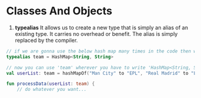 # Classes And Objects

1. **typealias**
	It allows us to create a new type that is simply an alias of an existing type.
        It carries no overhead or benefit. The alias is simply replaced by the compiler.

```kotlin
// if we are gonna use the below hash map many times in the code then we can use type alias to simplify our code
typealias team = HashMap<String, String>

// now you can use 'team' wherever you have to write 'HashMap<String, String>'
val userList: team = hashMapOf("Man City" to "EPL", "Real Madrid" to "La Liga", "Juventus" to "Serie A")

fun processData(userList: team) {
    // do whatever you want...
```


